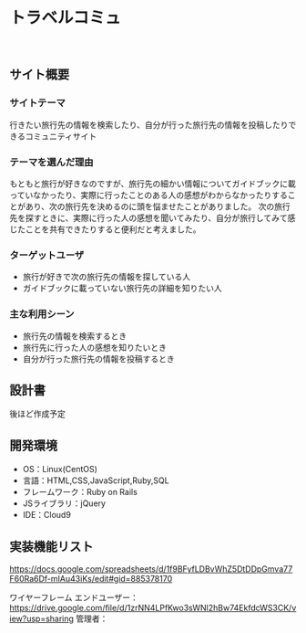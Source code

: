 # トラベルコミュ
​
## サイト概要
### サイトテーマ
行きたい旅行先の情報を検索したり、自分が行った旅行先の情報を投稿したりできるコミュニティサイト
​
### テーマを選んだ理由
もともと旅行が好きなのですが、旅行先の細かい情報についてガイドブックに載っていなかったり、実際に行ったことのある人の感想がわからなかったりすることがあり、次の旅行先を決めるのに頭を悩ませたことがありました。
次の旅行先を探すときに、実際に行った人の感想を聞いてみたり、自分が旅行してみて感じたことを共有できたりすると便利だと考えました。
​
### ターゲットユーザ
- 旅行が好きで次の旅行先の情報を探している人
- ガイドブックに載っていない旅行先の詳細を知りたい人
​
### 主な利用シーン
- 旅行先の情報を検索するとき
- 旅行先に行った人の感想を知りたいとき
- 自分が行った旅行先の情報を投稿するとき
​
## 設計書
後ほど作成予定
​
## 開発環境
- OS：Linux(CentOS)
- 言語：HTML,CSS,JavaScript,Ruby,SQL
- フレームワーク：Ruby on Rails
- JSライブラリ：jQuery
- IDE：Cloud9

## 実装機能リスト
https://docs.google.com/spreadsheets/d/1f9BFyfLDBvWhZ5DtDDpGmva77F60Ra6Df-mIAu43iKs/edit#gid=885378170

ワイヤーフレーム
エンドユーザー：https://drive.google.com/file/d/1zrNN4LPfKwo3sWNl2hBw74EkfdcWS3CK/view?usp=sharing
管理者：


